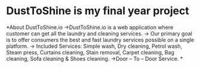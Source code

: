 # DustToShine is my final year project
*About DustToShine.io
->DustToShine.io is a web application where customer can get
all the laundry and cleaning services.
-> Our primary goal is to offer consumers the best and fast
laundry services possible on a single platform.
-> Included Services: Simple wash, Dry cleaning, Petrol wash,
Steam press, Curtains cleaning, Stain removal, Carpet cleaning,
Bag cleaning, Sofa cleaning & Shoes cleaning.
->Door – To – Door Service.
*
